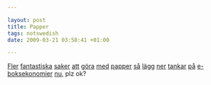 ```yaml
--- 

layout: post
title: Papper 
tags: notswedish
date: 2009-03-21 03:58:41 +01:00 

---
```


[Fler](http://boveylee.netfirms.com/) [fantastiska](http://helenfriel.blogspot.com/) [saker](http://elsita.typepad.com/allaboutpapercutting/) [att](http://4.bp.blogspot.com/_xEaUN53DkDo/SbRiWB8dutI/AAAAAAAAAQM/BOfzl925d-0/s1600-h/ThinkersWeb.jpg) [göra](http://1.bp.blogspot.com/_xEaUN53DkDo/SbRlZUc9ZZI/AAAAAAAAAQU/By6Um7CE6zY/s1600-h/CathedralWeb.jpg) [med](http://4.bp.blogspot.com/_xEaUN53DkDo/Sa6fLxiw2qI/AAAAAAAAAPc/fzGJ-rdMiJ8/s1600-h/InsideThinkersBook.jpg) [papper](http://1.bp.blogspot.com/_xEaUN53DkDo/SZnd3GBJTJI/AAAAAAAAANk/i1D28gIJGHo/s1600-h/HelenFriel_SustainableRelationshipslow.jpg) [så](http://3.bp.blogspot.com/_xEaUN53DkDo/SWjc_4D5XaI/AAAAAAAAAMs/Ql242izdIBk/s1600-h/Light%26Angles.jpg) [lägg](http://1.bp.blogspot.com/_xEaUN53DkDo/SFV9YsXzWoI/AAAAAAAAAGA/skzopm0sWfk/s1600-h/tapebox1.jpg) [ner](http://3.bp.blogspot.com/_xEaUN53DkDo/SFWiu3OowjI/AAAAAAAAAGw/ToX41aV0iBY/s1600-h/HelenFriel_MurderOfAnEvening2.jpg) [tankar](http://1.bp.blogspot.com/_xEaUN53DkDo/R_dRt0Ewh5I/AAAAAAAAAEg/rpl0JnibPjw/s1600-h/pigeonmontagehelenfriel.jpg) [på](http://3.bp.blogspot.com/_xEaUN53DkDo/R7Q3BN0k1UI/AAAAAAAAADg/r2-5W80-yyQ/s1600-h/DSCF2059+copy.jpg) [e-boksekonomier](http://elsita.typepad.com/.a/6a00e3981de7fa8833010536bdd97f970c-pi) [nu,](http://elsita.typepad.com/.a/6a00e3981de7fa8833010536b17e24970b-pi) plz ok? 